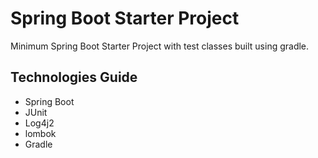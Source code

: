 # Spring Boot Starter Project
Minimum Spring Boot Starter Project with test classes built using gradle.

## Technologies Guide
- Spring Boot 
- JUnit
- Log4j2
- lombok 
- Gradle 
